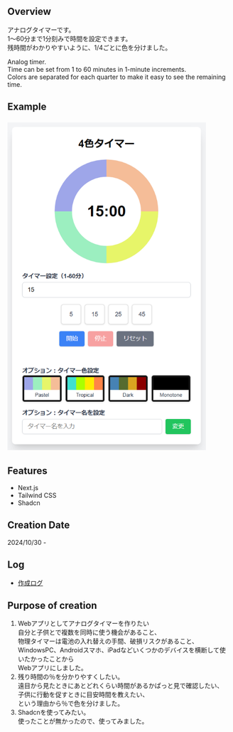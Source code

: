 ## Overview

アナログタイマーです。  
1～60分まで1分刻みで時間を設定できます。  
残時間がわかりやすいように、1/4ごとに色を分けました。

Analog timer.  
Time can be set from 1 to 60 minutes in 1-minute increments.  
Colors are separated for each quarter to make it easy to see the remaining time.

## Example

### ![example1.png](/public/image/example1.png "example1.png")

## Features

- Next.js
- Tailwind CSS
- Shadcn

## Creation Date

2024/10/30 -

## Log

- [作成ログ](./MakeLog.md)

## Purpose of creation

1. Webアプリとしてアナログタイマーを作りたい  
   自分と子供とで複数を同時に使う機会があること、  
   物理タイマーは電池の入れ替えの手間、破損リスクがあること、  
   WindowsPC、Androidスマホ、iPadなどいくつかのデバイスを横断して使いたかったことから  
   Webアプリにしました。
2. 残り時間の％を分かりやすくしたい。  
   遠目から見たときにあとどれくらい時間があるかぱっと見で確認したい、  
   子供に行動を促すときに目安時間を教えたい、  
   という理由から％で色を分けました。
3. Shadcnを使ってみたい。  
   使ったことが無かったので、使ってみました。
